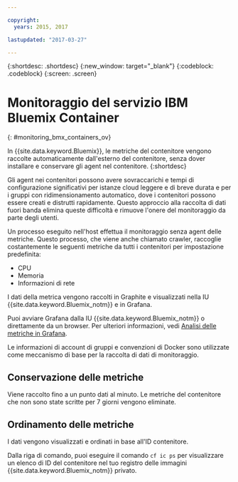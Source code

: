 ```yaml
---

copyright:
  years: 2015, 2017

lastupdated: "2017-03-27"

---
```



{:shortdesc: .shortdesc}
{:new_window: target="_blank"}
{:codeblock: .codeblock}
{:screen: .screen}


# Monitoraggio del servizio IBM Bluemix Container
{: #monitoring_bmx_containers_ov}

In {{site.data.keyword.Bluemix}}, le metriche del contenitore vengono raccolte automaticamente dall'esterno del contenitore, senza dover installare e conservare gli agent nel contenitore.
{:shortdesc}

Gli agent nei contenitori possono avere sovraccarichi e tempi di configurazione significativi per istanze cloud leggere e di breve durata e per i gruppi con ridimensionamento automatico, dove i contenitori possono essere creati e distrutti rapidamente. Questo approccio alla raccolta di dati fuori banda elimina queste difficoltà e rimuove l'onere del monitoraggio da parte degli utenti.

Un processo eseguito nell'host effettua il monitoraggio senza agent delle metriche. Questo processo, che viene anche chiamato crawler, raccoglie costantemente le seguenti metriche da tutti i contenitori per impostazione predefinita:

* CPU
* Memoria
* Informazioni di rete

I dati della metrica vengono raccolti in Graphite e visualizzati nella IU {{site.data.keyword.Bluemix_notm}} e in Grafana. 

Puoi avviare Grafana dalla IU {{site.data.keyword.Bluemix_notm}} o direttamente da un browser. Per ulteriori informazioni, vedi [Analisi delle metriche in Grafana](../grafana/monitoring_analyzing_metrics_grafana.html#analyzing_metrics_grafana).

Le informazioni di account di gruppi e convenzioni di Docker sono utilizzate come meccanismo di base per la raccolta di dati di monitoraggio.

## Conservazione delle metriche

Viene raccolto fino a un punto dati al minuto. Le metriche del contenitore che non sono state scritte per 7 giorni vengono eliminate.
    
## Ordinamento delle metriche

I dati vengono visualizzati e ordinati in base all'ID contenitore. 

Dalla riga di comando, puoi eseguire il comando `cf ic ps` per visualizzare un elenco di ID del contenitore nel tuo registro delle immagini {{site.data.keyword.Bluemix_notm}} privato.

